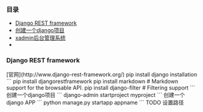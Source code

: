 ### 目录
- [Django REST framework](#download)
- [创建一个django项目]()
-  [xadmin后台管理系统]()
- 


<h3 id="download"/>Django REST framework</h3>
[官网](http://www.django-rest-framework.org/)
pip install django
installation
```
pip install djangorestframework
pip install markdown       # Markdown support for the browsable API.
pip install django-filter  # Filtering support
```
创建一个django项目
```
django-admin startproject myproject
```
创建一个django APP
```
python manage.py startapp appname
```
TODO 设置路径   



